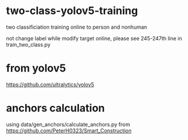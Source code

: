 # two-class-yolov5-training
two classificiation training online to person and nonhuman

not change label while modify target online, please see 245-247th line in train_two_class.py
# from yolov5
https://github.com/ultralytics/yolov5
# anchors calculation
using data/gen_anchors/calculate_anchors.py
from https://github.com/PeterH0323/Smart_Construction


